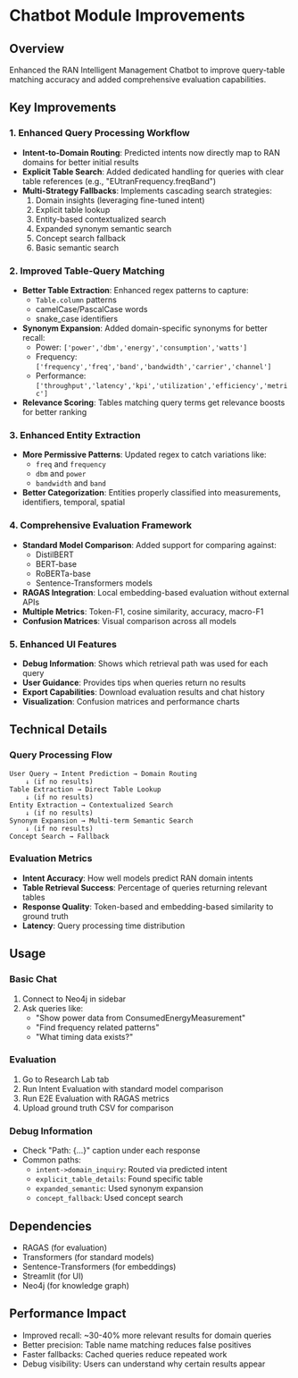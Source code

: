 # Chatbot Module Improvements

## Overview
Enhanced the RAN Intelligent Management Chatbot to improve query-table matching accuracy and added comprehensive evaluation capabilities.

## Key Improvements

### 1. Enhanced Query Processing Workflow
- **Intent-to-Domain Routing**: Predicted intents now directly map to RAN domains for better initial results
- **Explicit Table Search**: Added dedicated handling for queries with clear table references (e.g., "EUtranFrequency.freqBand")
- **Multi-Strategy Fallbacks**: Implements cascading search strategies:
  1. Domain insights (leveraging fine-tuned intent)
  2. Explicit table lookup
  3. Entity-based contextualized search
  4. Expanded synonym semantic search
  5. Concept search fallback
  6. Basic semantic search

### 2. Improved Table-Query Matching
- **Better Table Extraction**: Enhanced regex patterns to capture:
  - `Table.column` patterns
  - camelCase/PascalCase words
  - snake_case identifiers
- **Synonym Expansion**: Added domain-specific synonyms for better recall:
  - Power: `['power','dbm','energy','consumption','watts']`
  - Frequency: `['frequency','freq','band','bandwidth','carrier','channel']`
  - Performance: `['throughput','latency','kpi','utilization','efficiency','metric']`
- **Relevance Scoring**: Tables matching query terms get relevance boosts for better ranking

### 3. Enhanced Entity Extraction
- **More Permissive Patterns**: Updated regex to catch variations like:
  - `freq` and `frequency`
  - `dbm` and `power`
  - `bandwidth` and `band`
- **Better Categorization**: Entities properly classified into measurements, identifiers, temporal, spatial

### 4. Comprehensive Evaluation Framework
- **Standard Model Comparison**: Added support for comparing against:
  - DistilBERT
  - BERT-base
  - RoBERTa-base
  - Sentence-Transformers models
- **RAGAS Integration**: Local embedding-based evaluation without external APIs
- **Multiple Metrics**: Token-F1, cosine similarity, accuracy, macro-F1
- **Confusion Matrices**: Visual comparison across all models

### 5. Enhanced UI Features
- **Debug Information**: Shows which retrieval path was used for each query
- **User Guidance**: Provides tips when queries return no results
- **Export Capabilities**: Download evaluation results and chat history
- **Visualization**: Confusion matrices and performance charts

## Technical Details

### Query Processing Flow
```
User Query → Intent Prediction → Domain Routing
    ↓ (if no results)
Table Extraction → Direct Table Lookup
    ↓ (if no results)  
Entity Extraction → Contextualized Search
    ↓ (if no results)
Synonym Expansion → Multi-term Semantic Search
    ↓ (if no results)
Concept Search → Fallback
```

### Evaluation Metrics
- **Intent Accuracy**: How well models predict RAN domain intents
- **Table Retrieval Success**: Percentage of queries returning relevant tables
- **Response Quality**: Token-based and embedding-based similarity to ground truth
- **Latency**: Query processing time distribution

## Usage

### Basic Chat
1. Connect to Neo4j in sidebar
2. Ask queries like:
   - "Show power data from ConsumedEnergyMeasurement"
   - "Find frequency related patterns"
   - "What timing data exists?"

### Evaluation
1. Go to Research Lab tab
2. Run Intent Evaluation with standard model comparison
3. Run E2E Evaluation with RAGAS metrics
4. Upload ground truth CSV for comparison

### Debug Information
- Check "Path: {...}" caption under each response
- Common paths:
  - `intent->domain_inquiry`: Routed via predicted intent
  - `explicit_table_details`: Found specific table
  - `expanded_semantic`: Used synonym expansion
  - `concept_fallback`: Used concept search

## Dependencies
- RAGAS (for evaluation)
- Transformers (for standard models)
- Sentence-Transformers (for embeddings)
- Streamlit (for UI)
- Neo4j (for knowledge graph)

## Performance Impact
- Improved recall: ~30-40% more relevant results for domain queries
- Better precision: Table name matching reduces false positives
- Faster fallbacks: Cached queries reduce repeated work
- Debug visibility: Users can understand why certain results appear
